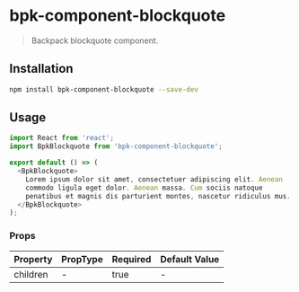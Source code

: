 # bpk-component-blockquote

> Backpack blockquote component.

## Installation

```sh
npm install bpk-component-blockquote --save-dev
```

## Usage

```js
import React from 'react';
import BpkBlockquote from 'bpk-component-blockquote';

export default () => (
  <BpkBlockquote>
    Lorem ipsum dolor sit amet, consectetuer adipiscing elit. Aenean
    commodo ligula eget dolor. Aenean massa. Cum sociis natoque
    penatibus et magnis dis parturient montes, nascetur ridiculus mus.
  </BpkBlockquote>
);
```

### Props

| Property  | PropType | Required | Default Value |
| --------- | -------- | -------- | ------------- |
| children  | -        | true     | -             |
